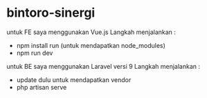 # bintoro-sinergi

untuk FE saya menggunakan Vue.js 
Langkah menjalankan : 
- npm install run (untuk mendapatkan node_modules)
- npm run dev

untuk BE saya menggunakan Laravel versi 9
Langkah menjalankan :
- update dulu untuk mendapatkan vendor
- php artisan serve